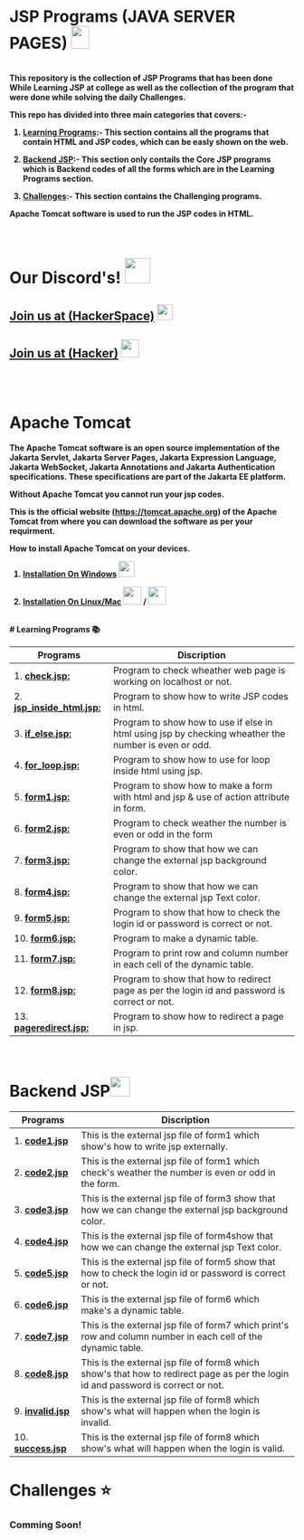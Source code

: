 # JSP Programs (JAVA SERVER PAGES) <img src="https://imgur.com/6E3mVUQ.png" height=40px width=32px>

<br><b>
This repository is the collection of JSP Programs that has been done While Learning JSP at college as well as the collection of the program that were done while solving the daily Challenges. 

This repo has divided into three main categories that covers:-

1. <u>Learning Programs</u>:- This section contains all the programs that contain HTML and JSP codes, which can be easly shown on the web.<br>

2. <u>Backend JSP</u>:- This section only contails the Core JSP programs which is Backend codes of all the forms which are in the Learning Programs section.<br>

3. <u>Challenges</u>:- This section contains the Challenging programs.<br>

Apache Tomcat software is used to run the JSP codes in HTML.<br>

<br><b>
# Our Discord's! <img src="https://i.imgur.com/YrfDw86.gif" height=45px>

**[<h2>Join us at (HackerSpace)](https://discord.gg/5PNFxQF2nz)** <img src="https://i.imgur.com/FDMjbFf.png" height=28px><h2>

**[<h2><h2>Join us at (Hacker)](https://discord.gg/5uZjRKHmJQ)** <img src="https://i.imgur.com/Fh1OlVZ.png" height=32px><h2>
</b>

<br>

# Apache Tomcat  

The Apache Tomcat software is an open source implementation of the Jakarta Servlet, Jakarta Server Pages, Jakarta Expression Language, Jakarta WebSocket, Jakarta Annotations and Jakarta Authentication specifications. These specifications are part of the Jakarta EE platform.

Without Apache Tomcat you cannot run your jsp codes.

This is the official website (https://tomcat.apache.org) of the Apache Tomcat from where you can download the software as per your requirment.

How to install Apache Tomcat on your devices.

1. **[Installation On Windows]()** <img src="https://i.imgur.com/XeiSaGy.png" height=28px>

2. **[Installation On Linux/Mac]()** <img src="https://i.imgur.com/Sw5sK3z.png" height=32px> / <img src="https://i.imgur.com/6AQjhTL.png" height=32px>
<br>
# Learning Programs 📚

| Programs                                           |Discription                             |
|----------------------------------------------------|----------------------------------------|
|1. **[check.jsp:](check.jsp)**| Program to check wheather web page is working on localhost or not.|
|2. **[jsp_inside_html.jsp:](jsp_inside_html.jsp)**| Program to show how to write JSP codes in html.|
|3. **[if_else.jsp:](if_else.jsp)**| Program to show how to use if else in html using jsp by checking wheather the number is even or odd.|
|4. **[for_loop.jsp:](for_loop.jsp)**| Program to show how to use for loop inside html using jsp.|
|5. **[form1.jsp:](forms/form1.jsp)**| Program to show how to make a form with html and jsp & use of action attribute in form.|
|6. **[form2.jsp:](forms/form2.jsp)**| Program to check weather the number is even or odd in the form |
|7. **[form3.jsp:](forms/form3.jsp)**| Program to show that how we can change the external jsp background color.|
|8. **[form4.jsp:](forms/form4.jsp)**| Program to show that how we can change the external jsp Text color.|
|9. **[form5.jsp:](forms/form5.jsp)**| Program to show that how to check the login id or password is correct or not.|
|10. **[form6.jsp:](forms/form6.jsp)**| Program to make a dynamic table. |
|11. **[form7.jsp:](forms/form7.jsp)**| Program to print row and column number in each cell of the dynamic table.|
|12. **[form8.jsp:](forms/form8.jsp)**| Program to show that how to redirect page as per the login id and password is correct or not.|
|13. **[pageredirect.jsp:](forms/pageredirect.jsp)**| Program to show how to redirect a page in jsp.|
<br>

# Backend JSP<img src="https://i.imgur.com/Q3wxKbw.png" height=35px>


|Programs                                            |Discription                             |
|----------------------------------------------------|----------------------------------------|
|1. **[code1.jsp](forms/jsp_files/code1.jsp)**| This is the external jsp file of form1 which show's how to write jsp externally.|
|2. **[code2.jsp](forms/jsp_files/code2.jsp)**| This is the external jsp file of form1 which check's weather the number is even or odd in the form.|
|3. **[code3.jsp](forms/jsp_files/code3.jsp)**| This is the external jsp file of form3 show that how we can change the external jsp background color.|
|4. **[code4.jsp](forms/jsp_files/code4.jsp)**| This is the external jsp file of form4show that how we can change the external jsp Text color.|
|5. **[code5.jsp](forms/jsp_files/code5.jsp)**| This is the external jsp file of form5 show that how to check the login id or password is correct or not.|
|6. **[code6.jsp](forms/jsp_files/code6.jsp)**| This is the external jsp file of form6 which make's a dynamic table.|
|7. **[code7.jsp](forms/jsp_files/code7.jsp)**| This is the external jsp file of form7 which print's row and column number in each cell of the dynamic table.|
|8. **[code8.jsp](forms/jsp_files/code8.jsp)**| This is the external jsp file of form8 which show's that how to redirect page as per the login id and password is correct or not.|
|9. **[invalid.jsp](forms/jsp_files/invalid.jsp)**| This is the external jsp file of form8 which show's what will happen when the login is invalid.|
|10. **[success.jsp](forms/jsp_files/success.jsp)**| This is the external jsp file of form8 which show's what will happen when the login is valid.|

# Challenges ⭐
<h3>Comming Soon!<h3>


